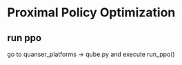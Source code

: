 # Proximal Policy Optimization

## run ppo
go to quanser_platforms -> qube.py 
and execute run_ppo()